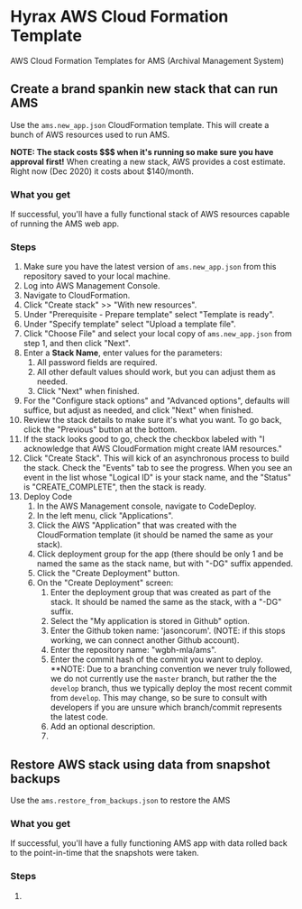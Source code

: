 # Hyrax AWS Cloud Formation Template
AWS Cloud Formation Templates for AMS (Archival Management System)

## Create a brand spankin new stack that can run AMS

Use the `ams.new_app.json` CloudFormation template. This will create a bunch of
AWS resources used to run AMS.

**NOTE: The stack costs $$$ when it's running so make sure you have approval
first!** When creating a new stack, AWS provides a cost estimate. Right now
(Dec 2020) it costs about $140/month.

### What you get

If successful, you'll have a fully functional stack of AWS resources capable of
running the AMS web app.

### Steps

1. Make sure you have the latest version of `ams.new_app.json` from this
   repository saved to your local machine.
1. Log into AWS Management Console.
1. Navigate to CloudFormation.
1. Click "Create stack" >> "With new resources".
1. Under "Prerequisite - Prepare template" select "Template is ready".
1. Under "Specify template" select "Upload a template file".
1. Click "Choose File" and select your local copy of `ams.new_app.json` from
   step 1, and then click "Next".
1. Enter a **Stack Name**, enter values for the parameters:
   1. All password fields are required.
   1. All other default values should work, but you can adjust them as needed.
   1. Click "Next" when finished.
1. For the "Configure stack options" and "Advanced options", defaults will
   suffice, but adjust as needed, and click "Next" when finished.
1. Review the stack details to make sure it's what you want. To go back, click
   the "Previous" button at the bottom.
1. If the stack looks good to go, check the checkbox labeled with
   "I acknowledge that AWS CloudFormation might create IAM resources."
1. Click "Create Stack". This will kick of an asynchronous process to build
   the stack. Check the "Events" tab to see the progress. When you see an event
   in the list whose "Logical ID" is your stack name, and the "Status" is
   "CREATE_COMPLETE", then the stack is ready.
1. Deploy Code
   1. In the AWS Management console, navigate to CodeDeploy.
   1. In the left menu, click "Applications".
   1. Click the AWS "Application" that was created with the CloudFormation
      template (it should be named the same as your stack).
   1. Click deployment group for the app (there should be only 1 and be named
      the same as the stack name, but with "-DG" suffix appended.
   1. Click the "Create Deployment" button.
   1. On the "Create Deployment" screen:
      1. Enter the deployment group that was created as part of the stack. It
         should be named the same as the stack, with a "-DG" suffix.
      1. Select the "My application is stored in Github" option.
      1. Enter the Github token name: 'jasoncorum'. (NOTE: if this stops
         working, we can connect another Github account).
      1. Enter the repository name: "wgbh-mla/ams".
      1. Enter the commit hash of the commit you want to deploy. **NOTE:
         Due to a branching convention we never truly followed, we do not
         currently use the `master` branch, but rather the the `develop` branch,
         thus we typically deploy the most recent commit from `develop`. This
         may change, so be sure to consult with developers if you are unsure
         which branch/commit represents the latest code.
      1. Add an optional description.
      1.

## Restore AWS stack using data from snapshot backups

Use the `ams.restore_from_backups.json` to restore the AMS

### What you get

If successful, you'll have a fully functioning AMS app with data rolled back
to the point-in-time that the snapshots were taken.

### Steps

1.
